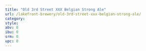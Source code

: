 ```yaml
---
title: "Old 3rd Street XXX Belgian Strong Ale"
url: /lakefront-brewery/old-3rd-street-xxx-belgian-strong-ale/
category: 
style: 
abv: 0
ibu: 0
srm: 0
upc: 0
---
```


